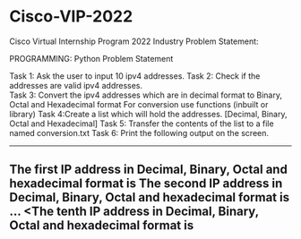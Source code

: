 # Cisco-VIP-2022

Cisco Virtual Internship Program 2022 Industry Problem Statement: 

PROGRAMMING: Python Problem Statement  

Task 1: Ask the user to input 10 ipv4 addresses. 
Task 2: Check if the addresses are valid ipv4 addresses.  
Task 3: Convert the ipv4 addresses which are in decimal format to Binary, Octal and Hexadecimal format For conversion use functions (inbuilt or library) 
Task 4:Create a list which will hold the addresses. [Decimal, Binary, Octal and Hexadecimal] 
Task 5: Transfer the contents of the list to a file named conversion.txt 
Task 6: Print the following output on the screen.

--------------------------------------------------------------------------------------
The first IP address in Decimal, Binary, Octal and hexadecimal format is <output from the file conversion. txt>
The second IP address in Decimal, Binary, Octal and hexadecimal format is <output from the file conversion. txt>
…
<The tenth IP address in Decimal, Binary, Octal and hexadecimal format is <output from the file conversion. txt>
----------------------------------------------------------------------------------------
